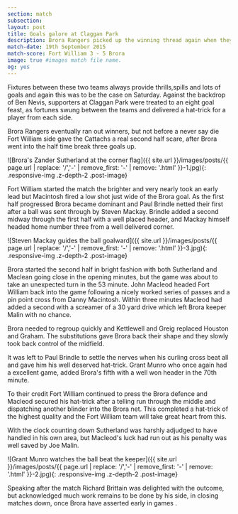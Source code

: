 ```yaml
---
section: match
subsection:
layout: post
title: Goals galore at Claggan Park
description: Brora Rangers picked up the winning thread again when they accounted for Fort William by 5 goals to 3 in an eventful match at Claggan Park on Saturday.
match-date: 19th September 2015
match-score: Fort William 3 - 5 Brora
image: true #images match file name.
og: yes
---
```

Fixtures between these two teams always provide thrills,spills and lots of goals and again this was to be the case on Saturday. Against the backdrop of Ben Nevis, supporters at Claggan Park were treated to an eight goal feast, as fortunes swung between the teams and delivered a hat-trick for a player from each side. 

Brora Rangers eventually ran out winners, but not before a never say die Fort William side gave the Cattachs a real second half scare, after Brora went into the half time break three goals up.

![Brora's Zander Sutherland at the corner flag]({{ site.url }}/images/posts/{{ page.url | replace: '/','-' | remove_first: '-' | remove: '.html' }}-1.jpg){: .responsive-img .z-depth-2 .post-image}

Fort William started the match the brighter and very nearly took an early lead but Macintosh fired a low shot just wide of the Brora goal. As the first half progressed Brora became dominant and Paul Brindle netted their first after a ball was sent through by Steven Mackay. Brindle added a second midway through the first half with a well placed header, and Mackay himself headed home number three from a well delivered corner. 

![Steven Mackay guides the ball goalward]({{ site.url }}/images/posts/{{ page.url | replace: '/','-' | remove_first: '-' | remove: '.html' }}-3.jpg){: .responsive-img .z-depth-2 .post-image}

Brora started the second half in bright fashion with both Sutherland and Maclean going close in the opening minutes, but the game was about to take an unexpected turn in the 53 minute. John Macleod headed Fort William back into the game following a nicely worked series of passes and a pin point cross from Danny Macintosh. Within three minutes Macleod had added a second with a screamer of a 30 yard drive which left Brora keeper Malin with no chance. 

Brora needed to regroup quickly and Kettlewell and Greig replaced Houston and Graham. The substitutions gave  Brora back their shape and they slowly took back control of the midfield. 

It was left to Paul Brindle to settle the nerves when his curling cross beat all and gave him his well deserved hat-trick. Grant Munro who once again had a excellent game, added Brora's fifth with a well won header in the 70th minute. 

To their credit Fort William continued to press the Brora defence and Macleod secured his hat-trick after a telling run through the middle and dispatching another blinder into the Brora net. This completed a hat-trick of the highest quality and the Fort William team will take great heart from this. 

With the clock counting down Sutherland was harshly adjudged to have handled in his own area, but Macleod's luck had run out as his penalty was well saved by Joe Malin. 

![Grant Munro watches the ball beat the keeper]({{ site.url }}/images/posts/{{ page.url | replace: '/','-' | remove_first: '-' | remove: '.html' }}-2.jpg){: .responsive-img .z-depth-2 .post-image}

Speaking after the match Richard Brittain was delighted with the outcome, but acknowledged much work remains to be done by his side, in closing matches down, once Brora have asserted early in games . 
